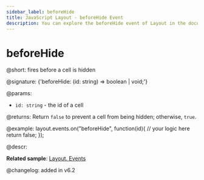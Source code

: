 ```yaml
---
sidebar_label: beforeHide
title: JavaScript Layout - beforeHide Event 
description: You can explore the beforeHide event of Layout in the documentation of the DHTMLX JavaScript UI library. Browse developer guides and API reference, try out code examples and live demos, and download a free 30-day evaluation version of DHTMLX Suite 7.
---
```


# beforeHide

@short: fires before a cell is hidden

@signature: {'beforeHide: (id: string) => boolean | void;'}

@params:
- `id: string` - the id of a cell

@returns:
Return `false` to prevent a cell from being hidden; otherwise, `true`.

@example:
layout.events.on("beforeHide", function(id){
	// your logic here
    return false;
});

@descr:

**Related sample**: [Layout. Events](https://snippet.dhtmlx.com/fyxw0map)

@changelog:
added in v6.2
